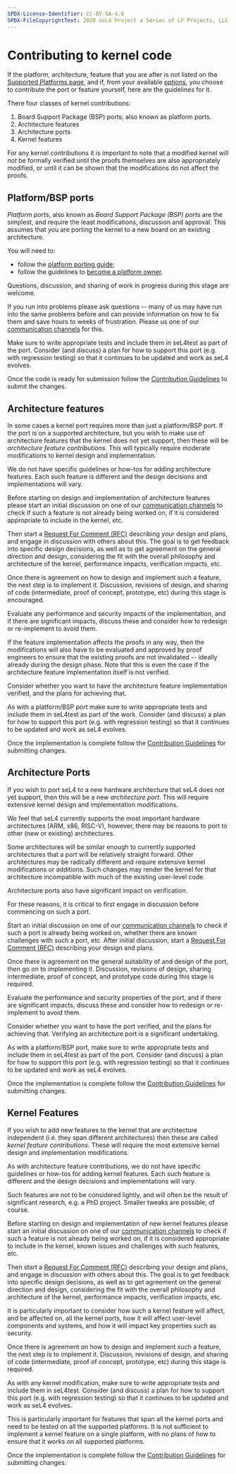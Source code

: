 ```yaml
---
SPDX-License-Identifier: CC-BY-SA-4.0
SPDX-FileCopyrightText: 2020 seL4 Project a Series of LF Projects, LLC.
---
```


# Contributing to kernel code

If the platform, architecture, feature that you are after is not listed on the
[Supported Platforms page](/Hardware/), and if, from your available
[options](/Hardware/index.html#not-in-the-lists-above), you choose to contribute
the port or feature yourself, here are the guidelines for it.

There four classes of kernel contributions:

1. Board Support Package (BSP) ports, also known as platform ports.
2. Architecture features
3. Architecture ports
4. Kernel features

For any kernel contributions it is important to note that a modified kernel will
*not* be formally verified until the proofs themselves are also appropriately
modified, or until it can be shown that the modifications do not affect the
proofs.

## Platform/BSP ports

*Platform ports*, also known as *Board Support Package (BSP) ports* are the
simplest, and require the least modifications, discussion and approval.  This
assumes that you are porting the kernel to a new board on an existing
architecture.

You will need to:

* follow the [platform porting guide](porting.html);
* follow the guidelines to [become a platform
  owner](https://sel4.systems/Contribute/platform-ports.html).

Questions, discussion, and sharing of work in progress during this stage are
welcome.

If you run into problems please ask questions -- many of us may have run into
the same problems before and can provide information on how to fix them and
save hours to weeks of frustration.  Please us one of our
[communication channels][contact] for this.

Make sure to write appropriate tests and include them in seL4test as
part of the port.  Consider (and discuss) a plan for how to support
this port (e.g. with regression testing) so that it continues to be
updated and work as seL4 evolves.

Once the code is ready for submission follow the [Contribution Guidelines] to
submit the changes.

## Architecture features

In some cases a kernel port requires more than just a platform/BSP port.  If the
port is on a supported architecture, but you wish to make use of architecture
features that the kernel does not yet support, then these will be *architecture
feature contributions*.  This will typically require moderate modifications to
kernel design and implementation.

We do not have specific guidelines or how-tos for adding architecture features.
Each such feature is different and the design decisions and implementations will
vary.

Before starting on design and implementation of architecture features please
start an initial discussion on one of our [communication channels][contact]
to check if such a feature is not already being worked on, if it is considered
appropriate to include in the kernel, etc.

Then start a [Request For Comment (RFC)][RFC] describing your design and plans,
and engage in discussion with others about this.  The goal is to get feedback
into specific design decisions, as well as to get agreement on the general
direction and design, considering the fit with the overall philosophy and
architecture of the kernel, performance impacts, verification impacts, etc.

Once there is agreement on how to design and implement such a feature, the next
step is to implement it.  Discussion, revisions of design, and sharing of code
(intermediate, proof of concept, prototype, etc) during this stage is
encouraged.

Evaluate any performance and security impacts of the implementation, and if
there are significant impacts, discuss these and consider how to redesign or
re-implement to avoid them.

If the feature implementation affects the proofs in any way, then the
modifications will also have to be evaluated and approved by proof engineers to
ensure that the existing proofs are not invalidated -- ideally already during
the design phase. Note that this is even the case if the architecture feature
implementation itself is not verified.

Consider whether you want to have the architecture feature implementation
verified, and the plans for achieving that.

As with a platform/BSP port make sure to write appropriate tests and include
them in seL4test as part of the work.  Consider (and discuss) a plan for how to
support this port (e.g. with regression testing) so that it continues to be
updated and work as seL4 evolves.

Once the implementation is complete follow the [Contribution Guidelines] for
submitting changes.

## Architecture Ports

If you wish to port seL4 to a new hardware architecture that seL4 does not yet
support, then this will be a new *architecture port*.  This will require
extensive kernel design and implementation modifications.

We feel that seL4 currently supports the most important hardware architectures
(ARM, x86, RISC-V), however, there may be reasons to port to other (new or
existing) architectures.

Some architectures will be similar enough to currently supported architectures
that a port will be relatively straight forward. Other architectures may be
radically different and require extensive kernel modifications or additions.
Such changes may render the kernel for that architecture incompatible with much
of the existing user-level code.

Architecture ports also have significant impact on verification.

For these reasons, it is critical to first engage in discussion before
commencing on such a port.

Start an initial discussion on one of our [communication channels][contact] to
check if such a port is already being worked on, whether there are known
challenges with such a port, etc.  After initial discussion, start a [Request
For Comment (RFC)][RFC] describing your design and plans.

Once there is agreement on the general suitability of and design of the port,
then go on to implementing it.  Discussion, revisions of design, sharing
intermediate, proof of concept, and prototype code during this stage is
required.

Evaluate the performance and security properties of the port, and if there are
significant impacts, discuss these and consider how to redesign or re-implement
to avoid them.

Consider whether you want to have the port verified, and the plans for achieving
that. Verifying an architecture port is a significant undertaking.

As with a platform/BSP port, make sure to write appropriate tests and include
them in seL4test as part of the port.  Consider (and discuss) a plan for how to
support this port (e.g. with regression testing) so that it continues to be
updated and work as seL4 evolves.

Once the implementation is complete follow the [Contribution Guidelines] for
submitting changes.

## Kernel Features

If you wish to add new features to the kernel that are architecture independent
(i.e. they span different architectures) then these are called *kernel feature
contributions*.  These will require the most extensive kernel design and
implementation modifications.

As with architecture feature contributions, we do not have specific guidelines
or how-tos for adding kernel features. Each such feature is different and the
design decisions and implementations will vary.

Such features are not to be considered lightly, and will often be the result of
significant research, e.g. a PhD project. Smaller tweaks are possible, of
course.

Before starting on design and implementation of new kernel features please
start an initial discussion on one of our [communication channels][contact] to
check if such a feature is not already being worked on, if it is considered
appropriate to include in the kernel, known issues and challenges with such
features, etc.

Then start a [Request For Comment (RFC)][RFC] describing your design and plans,
and engage in discussion with others about this.  The goal is to get feedback
into specific design decisions, as well as to get agreement on the general
direction and design, considering the fit with the overall philosophy and
architecture of the kernel, performance impacts, verification impacts, etc.

It is particularly important to consider how such a kernel feature will affect,
and be affected on, all the kernel ports, how it will affect user-level
components and systems, and how it will impact key properties such as security.

Once there is agreement on how to design and implement such a feature, the next
step is to implement it.  Discussion, revisions of design, and sharing of code
(intermediate, proof of concept, prototype, etc) during this stage is required.

As with any kernel modification, make sure to write appropriate tests and
include them in seL4test.  Consider (and discuss) a plan for how to support this
port (e.g. with regression testing) so that it continues to be updated and work
as seL4 evolves.

This is particularly important for features that span all the kernel ports and
need to be tested on all the supported platforms.  It is not sufficient to
implement a kernel feature on a single platform, with no plans of how to ensure
that it works on all supported platforms.

Once the implementation is complete follow the [Contribution Guidelines] for
submitting changes.

[contact]: https://sel4.systems/support.html
[RFC]: https://sel4.systems/Contribute/rfc-process.html
[Contribution Guidelines]: https://sel4.systems/Contribute/
